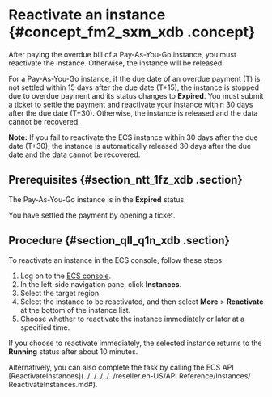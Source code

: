 # Reactivate an instance {#concept_fm2_sxm_xdb .concept}

After paying the overdue bill of a Pay-As-You-Go instance, you must reactivate the instance. Otherwise, the instance will be released.

For a Pay-As-You-Go instance, if the due date of an overdue payment \(T\) is not settled within 15 days after the due date \(T+15\), the instance is stopped due to overdue payment and its status changes to **Expired**. You must submit a ticket to settle the payment and reactivate your instance within 30 days after the due date \(T+30\). Otherwise, the instance is released and the data cannot be recovered.

**Note:** If you fail to reactivate the ECS instance within 30 days after the due date \(T+30\), the instance is automatically released 30 days after the due date and the data cannot be recovered.

## Prerequisites {#section_ntt_1fz_xdb .section}

The Pay-As-You-Go instance is in the **Expired** status.

You have settled the payment by opening a ticket.

## Procedure {#section_qll_q1n_xdb .section}

To reactivate an instance in the ECS console, follow these steps:

1.  Log on to the [ECS console](https://partners-intl.console.aliyun.com/#/ecs).
2.  In the left-side navigation pane, click **Instances**.
3.  Select the target region.
4.  Select the instance to be reactivated, and then select **More** \> **Reactivate** at the bottom of the instance list.
5.  Choose whether to reactivate the instance immediately or later at a specified time.

If you choose to reactivate immediately, the selected instance returns to the **Running** status after about 10 minutes.

Alternatively, you can also complete the task by calling the ECS API [ReactivateInstances](../../../../../reseller.en-US/API Reference/Instances/ ReactivateInstances.md#).

